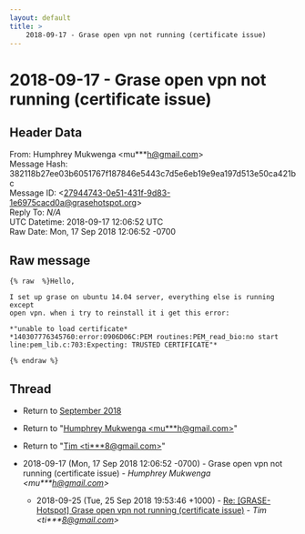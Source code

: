 ```yaml
---
layout: default
title: >
    2018-09-17 - Grase open vpn not running (certificate issue)
---
```


# 2018-09-17 - Grase open vpn not running (certificate issue)

## Header Data

From: Humphrey Mukwenga \<mu***h@gmail.com\><br>
Message Hash: 382118b27ee03b6051767f187846e5443c7d5e6eb19e9ea197d513e50ca421bc<br>
Message ID: \<27944743-0e51-431f-9d83-1e6975cacd0a@grasehotspot.org\><br>
Reply To: _N/A_<br>
UTC Datetime: 2018-09-17 12:06:52 UTC<br>
Raw Date: Mon, 17 Sep 2018 12:06:52 -0700<br>

## Raw message

```
{% raw  %}Hello,

I set up grase on ubuntu 14.04 server, everything else is running except 
open vpn. when i try to reinstall it i get this error: 

*"unable to load certificate*
*140307776345760:error:0906D06C:PEM routines:PEM_read_bio:no start 
line:pem_lib.c:703:Expecting: TRUSTED CERTIFICATE"*

{% endraw %}
```

## Thread

+ Return to [September 2018](/archive/2018/09)

+ Return to "[Humphrey Mukwenga <mu***h<span>@</span>gmail.com>](/authors/mu___h_at_gmail_com)"
+ Return to "[Tim <ti***8<span>@</span>gmail.com>](/authors/ti___8_at_gmail_com)"

+ 2018-09-17 (Mon, 17 Sep 2018 12:06:52 -0700) - Grase open vpn not running (certificate issue) - _Humphrey Mukwenga \<mu***h@gmail.com\>_
  + 2018-09-25 (Tue, 25 Sep 2018 19:53:46 +1000) - [Re: [GRASE-Hotspot] Grase open vpn not running (certificate issue)](/archive/2018/09/b0c5fa0b90db6cfe4980f0e81fdb92bb5d48395c1b328bef00054b426bc567c1) - _Tim \<ti***8@gmail.com\>_

